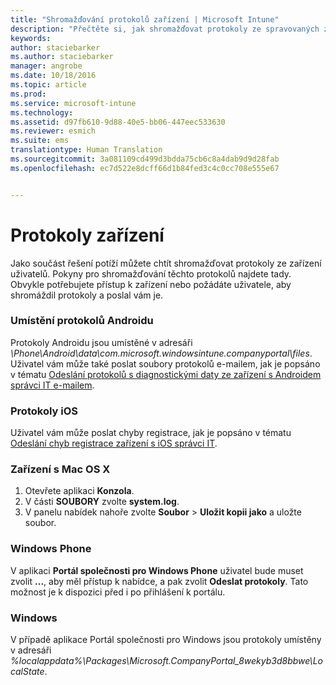 ```yaml
---
title: "Shromažďování protokolů zařízení | Microsoft Intune"
description: "Přečtěte si, jak shromažďovat protokoly ze spravovaných zařízení."
keywords: 
author: staciebarker
ms.author: staciebarker
manager: angrobe
ms.date: 10/18/2016
ms.topic: article
ms.prod: 
ms.service: microsoft-intune
ms.technology: 
ms.assetid: d97fb610-9d88-40e5-bb06-447eec533630
ms.reviewer: esmich
ms.suite: ems
translationtype: Human Translation
ms.sourcegitcommit: 3a081109cd499d3bdda75cb6c8a4dab9d9d28fab
ms.openlocfilehash: ec7d522e8dcff66d1b84fed3c4c0cc708e555e67


---
```


# <a name="device-logs"></a>Protokoly zařízení

Jako součást řešení potíží můžete chtít shromažďovat protokoly ze zařízení uživatelů. Pokyny pro shromažďování těchto protokolů najdete tady. Obvykle potřebujete přístup k zařízení nebo požádáte uživatele, aby shromáždil protokoly a poslal vám je.

### <a name="android-log-location"></a>Umístění protokolů Androidu
Protokoly Androidu jsou umístěné v adresáři *<Android Device>\Phone\Android\data\com.microsoft.windowsintune.companyportal\files*. Uživatel vám může také poslat soubory protokolů e-mailem, jak je popsáno v tématu [Odeslání protokolů s diagnostickými daty ze zařízení s Androidem správci IT e-mailem](/intune/enduser/send-diagnostic-data-logs-to-your-it-administrator-using-email-android).

### <a name="ios-logs"></a>Protokoly iOS

Uživatel vám může poslat chyby registrace, jak je popsáno v tématu [Odeslání chyb registrace zařízení s iOS správci IT](/intune/enduser/send-errors-to-your-it-admin-ios).

### <a name="mac-os-x-devices"></a>Zařízení s Mac OS X

1. Otevřete aplikaci **Konzola**.
2. V části **SOUBORY** zvolte **system.log**.
3. V panelu nabídek nahoře zvolte **Soubor** > **Uložit kopii jako** a uložte soubor.

### <a name="windows-phone"></a>Windows Phone

V aplikaci **Portál společnosti pro Windows Phone** uživatel bude muset zvolit **...**, aby měl přístup k nabídce, a pak zvolit **Odeslat protokoly**. Tato možnost je k dispozici před i po přihlášení k portálu.

### <a name="windows"></a>Windows

V případě aplikace Portál společnosti pro Windows jsou protokoly umístěny v adresáři *%localappdata%\Packages\Microsoft.CompanyPortal_8wekyb3d8bbwe\LocalState*.



<!--HONumber=Oct16_HO3-->


